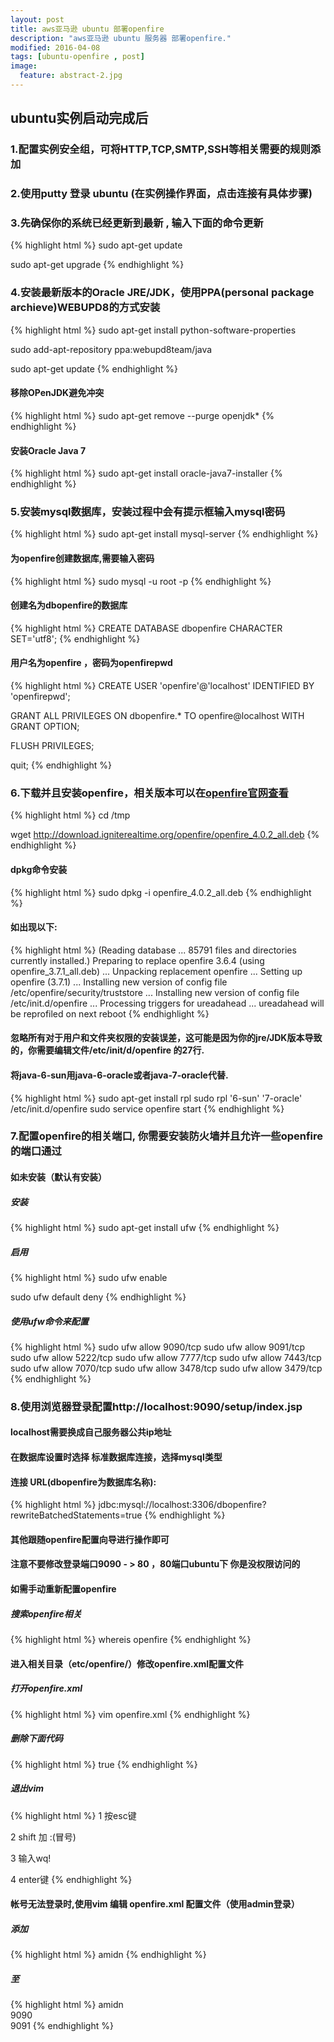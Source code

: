 ```yaml
---
layout: post
title: aws亚马逊 ubuntu 部署openfire
description: "aws亚马逊 ubuntu 服务器 部署openfire."
modified: 2016-04-08
tags: [ubuntu-openfire , post]
image:
  feature: abstract-2.jpg
---
```


## ubuntu实例启动完成后

### 1.配置实例安全组，可将HTTP,TCP,SMTP,SSH等相关需要的规则添加



### 2.使用putty 登录 ubuntu (在实例操作界面，点击连接有具体步骤)



### 3.先确保你的系统已经更新到最新 , 输入下面的命令更新
{% highlight html %}
sudo apt-get update

sudo apt-get upgrade
{% endhighlight %}
    
    
    
### 4.安装最新版本的Oracle JRE/JDK，使用PPA(personal package archieve)WEBUPD8的方式安装
{% highlight html %}
sudo apt-get install python-software-properties

sudo add-apt-repository ppa:webupd8team/java

sudo apt-get update
{% endhighlight %}

#### 移除OPenJDK避免冲突
{% highlight html %}
sudo apt-get remove --purge openjdk*
{% endhighlight %}

#### 安装Oracle Java 7
{% highlight html %}
sudo apt-get install oracle-java7-installer
{% endhighlight %}



### 5.安装mysql数据库，安装过程中会有提示框输入mysql密码
{% highlight html %}
sudo apt-get install mysql-server
{% endhighlight %}

#### 为openfire创建数据库,需要输入密码
{% highlight html %}
sudo mysql -u root -p
{% endhighlight %}

#### 创建名为dbopenfire的数据库
{% highlight html %}
CREATE DATABASE dbopenfire CHARACTER SET='utf8';
{% endhighlight %}

#### 用户名为openfire ，密码为openfirepwd
{% highlight html %}
CREATE USER 'openfire'@'localhost' IDENTIFIED BY 'openfirepwd';

GRANT ALL PRIVILEGES ON dbopenfire.* TO openfire@localhost WITH GRANT OPTION;

FLUSH PRIVILEGES;

quit;
{% endhighlight %}



### 6.下载并且安装openfire，相关版本可以在[openfire官网查看](http://www.igniterealtime.org/downloads/index.jsp)
{% highlight html %}
cd /tmp

wget http://download.igniterealtime.org/openfire/openfire_4.0.2_all.deb
{% endhighlight %}

#### dpkg命令安装
{% highlight html %}
sudo dpkg -i openfire_4.0.2_all.deb
{% endhighlight %}

#### 如出现以下:
{% highlight html %}
(Reading database ... 85791 files and directories currently installed.)
Preparing to replace openfire 3.6.4 (using openfire_3.7.1_all.deb) ...
Unpacking replacement openfire ...
Setting up openfire (3.7.1) ...
Installing new version of config file /etc/openfire/security/truststore ...
Installing new version of config file /etc/init.d/openfire ...
Processing triggers for ureadahead ...
ureadahead will be reprofiled on next reboot
{% endhighlight %}

#### 忽略所有对于用户和文件夹权限的安装误差，这可能是因为你的jre/JDK版本导致的，你需要编辑文件/etc/init/d/openfire  的27行.

#### 将java-6-sun用java-6-oracle或者java-7-oracle代替.
{% highlight html %}
sudo apt-get install rpl
sudo rpl '6-sun' '7-oracle' /etc/init.d/openfire
sudo service openfire start
{% endhighlight %}



### 7.配置openfire的相关端口, 你需要安装防火墙并且允许一些openfire的端口通过

#### 如未安装（默认有安装）

##### 安装
{% highlight html %}
sudo apt-get install ufw
{% endhighlight %}

##### 启用
{% highlight html %}
sudo ufw enable

sudo ufw default deny
{% endhighlight %}

##### 使用ufw命令来配置
{% highlight html %}
sudo ufw allow 9090/tcp
sudo ufw allow 9091/tcp
sudo ufw allow 5222/tcp
sudo ufw allow 7777/tcp
sudo ufw allow 7443/tcp
sudo ufw allow 7070/tcp
sudo ufw allow 3478/tcp
sudo ufw allow 3479/tcp
{% endhighlight %}



### 8.使用浏览器登录配置http://localhost:9090/setup/index.jsp

#### localhost需要换成自己服务器公共ip地址

#### 在数据库设置时选择 标准数据库连接，选择mysql类型

#### 连接 URL(dbopenfire为数据库名称):
{% highlight html %}
jdbc:mysql://localhost:3306/dbopenfire?rewriteBatchedStatements=true
{% endhighlight %}

#### 其他跟随openfire配置向导进行操作即可

#### 注意不要修改登录端口9090 - > 80 ，80端口ubuntu下 你是没权限访问的

#### 如需手动重新配置openfire

##### 搜索openfire相关
{% highlight html %}
whereis openfire 
{% endhighlight %}

#### 进入相关目录（etc/openfire/）修改openfire.xml配置文件

##### 打开openfire.xml
{% highlight html %}
vim openfire.xml
{% endhighlight %}

##### 删除下面代码
{% highlight html %}
<setup>true</setup>
{% endhighlight %}

##### 退出vim
{% highlight html %}
1 按esc键

2 shift 加 :(冒号)

3 输入wq!

4 enter键
{% endhighlight %}

#### 帐号无法登录时,使用vim 编辑 openfire.xml 配置文件（使用admin登录） 

##### 添加
{% highlight html %}
<admin>
<authorizedUsernames>amidn</authorizedUsernames>
</admin>
{% endhighlight %}

##### 至
{% highlight html %}
<jive>
   <admin>
     <authorizedUsernames>amidn</authorizedUsernames>
   </admin>
   <adminConsole> 
     <!-- Disable either port by setting the value to -1 -->  
     <port>9090</port>  
     <securePort>9091</securePort> 
   </adminConsole>
{% endhighlight %}








